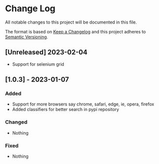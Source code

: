
# Change Log
All notable changes to this project will be documented in this file.
 
The format is based on [Keep a Changelog](http://keepachangelog.com/)
and this project adheres to [Semantic Versioning](http://semver.org/).
 
## [Unreleased] 2023-02-04
 
- Support for selenium grid

## [1.0.3] - 2023-01-07

### Added
- Support for more browsers say chrome, safari, edge, ie, opera, firefox
- Added classifiers for better search in pypi repository
### Changed
- Nothing
### Fixed
- Nothing  